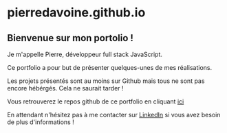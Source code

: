 # pierredavoine.github.io

## Bienvenue sur mon portolio !

Je m'appelle Pierre, développeur full stack JavaScript.

Ce portfolio a pour but de présenter quelques-unes de mes réalisations.

Les projets présentés sont au moins sur Github mais tous ne sont pas encore hébérgés. Cela ne saurait tarder !

Vous retrouverez le repos github de ce portfolio en cliquant [ici](https://github.com/PierreDAVOINE/pierredavoine.github.io)

En attendant n'hésitez pas à me contacter sur [LinkedIn](https://www.linkedin.com/in/pierredavoine/) si vous avez besoin de plus d'informations !
